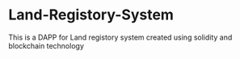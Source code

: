 # Land-Registory-System
This is a DAPP for Land registory system created using solidity and blockchain technology
